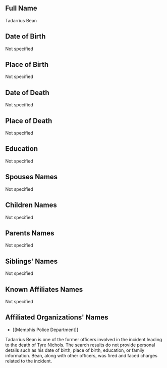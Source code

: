 ## Full Name

Tadarrius Bean

## Date of Birth

Not specified

## Place of Birth

Not specified

## Date of Death

Not specified

## Place of Death

Not specified

## Education

Not specified

## Spouses Names

Not specified

## Children Names

Not specified

## Parents Names

Not specified

## Siblings' Names

Not specified

## Known Affiliates Names

Not specified

## Affiliated Organizations' Names

- [[Memphis Police Department]]

Tadarrius Bean is one of the former officers involved in the incident leading to the death of Tyre Nichols. The search results do not provide personal details such as his date of birth, place of birth, education, or family information. Bean, along with other officers, was fired and faced charges related to the incident.